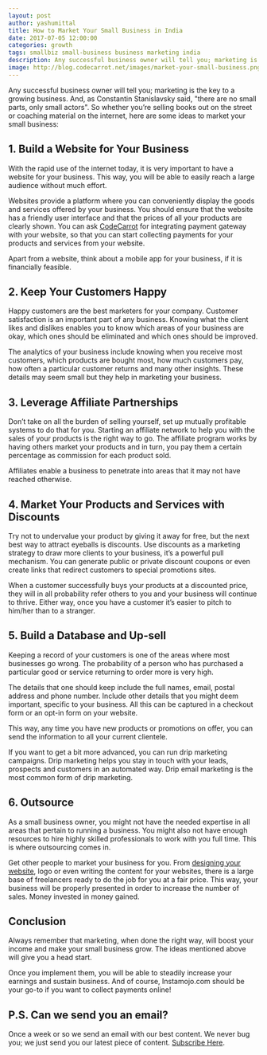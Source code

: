 ```yaml
---
layout: post
author: yashumittal
title: How to Market Your Small Business in India
date: 2017-07-05 12:00:00
categories: growth
tags: smallbiz small-business business marketing india
description: Any successful business owner will tell you; marketing is the key to a growing business, here are some ideas to market your small business.
image: http://blog.codecarrot.net/images/market-your-small-business.png
---
```


Any successful business owner will tell you; marketing is the key to a growing business. And, as Constantin Stanislavsky said, "there are no small parts, only small actors". So whether you’re selling books out on the street or coaching material on the internet, here are some ideas to market your small business:

## 1. Build a Website for Your Business

With the rapid use of the internet today, it is very important to have a website for your business. This way, you will be able to easily reach a large audience without much effort.

Websites provide a platform where you can conveniently display the goods and services offered by your business. You should ensure that the website has a friendly user interface and that the prices of all your products are clearly shown. You can ask [CodeCarrot](http://www.codecarrot.net/) for integrating payment gateway with your website, so that you can start collecting payments for your products and services from your website.


Apart from a website, think about a mobile app for your business, if it is financially feasible.

## 2. Keep Your Customers Happy

Happy customers are the best marketers for your company. Customer satisfaction is an important part of any business. Knowing what the client likes and dislikes enables you to know which areas of your business are okay, which ones should be eliminated and which ones should be improved.

The analytics of your business include knowing when you receive most customers, which products are bought most, how much customers pay, how often a particular customer returns and many other insights. These details may seem small but they help in marketing your business.

## 3. Leverage Affiliate Partnerships

Don’t take on all the burden of selling yourself, set up mutually profitable systems to do that for you. Starting an affiliate network to help you with the sales of your products is the right way to go. The affiliate program works by having others market your products and in turn, you pay them a certain percentage as commission for each product sold.

Affiliates enable a business to penetrate into areas that it may not have reached otherwise.

## 4. Market Your Products and Services with Discounts

Try not to undervalue your product by giving it away for free, but the next best way to attract eyeballs is discounts.
Use discounts as a marketing strategy to draw more clients to your business, it’s a powerful pull mechanism. You can generate public or private discount coupons or even create links that redirect customers to special promotions sites.

When a customer successfully buys your products at a discounted price, they will in all probability refer others to you and your business will continue to thrive. Either way, once you have a customer it’s easier to pitch to him/her than to a stranger.

## 5. Build a Database and Up-sell

Keeping a record of your customers is one of the areas where most businesses go wrong. The probability of a person who has purchased a particular good or service returning to order more is very high.

The details that one should keep include the full names, email, postal address and phone number. Include other details that you might deem important, specific to your business. All this can be captured in a checkout form or an opt-in form on your website.

This way, any time you have new products or promotions on offer, you can send the information to all your current clientele.

If you want to get a bit more advanced, you can run drip marketing campaigns. Drip marketing helps you stay in touch with your leads, prospects and customers in an automated way. Drip email marketing is the most common form of drip marketing.

## 6. Outsource

As a small business owner, you might not have the needed expertise in all areas that pertain to running a business. You might also not have enough resources to hire highly skilled professionals to work with you full time. This is where outsourcing comes in.

Get other people to market your business for you. From [designing your website](http://www.codecarrot.net/), logo or even writing the content for your websites, there is a large base of freelancers ready to do the job for you at a fair price. This way, your business will be properly presented in order to increase the number of sales. Money invested in money gained.

## Conclusion

Always remember that marketing, when done the right way, will boost your income and make your small business grow. The ideas mentioned above will give you a head start.

Once you implement them, you will be able to steadily increase your earnings and sustain business. And of course, Instamojo.com should be your go-to if you want to collect payments online!

## P.S. Can we send you an email?

Once a week or so we send an email with our best content. We never bug you; we just send you our latest piece of content. [Subscribe Here](#subscribe).
